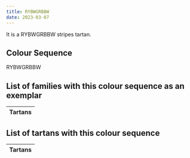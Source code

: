 ```yaml
---
title: RYBWGRBBW
date: 2023-03-07
---
```

<no value>

It is a RYBWGRBBW stripes tartan.


## Colour Sequence
RYBWGRBBW

## List of families with this colour sequence as an exemplar

| Tartans |
|---------------|


## List of tartans with this colour sequence

| Tartans |
|---------------|
